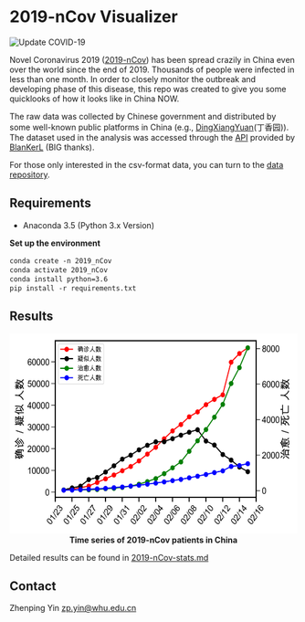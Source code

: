 # 2019-nCov Visualizer
![Update COVID-19](https://github.com/ZPYin/COVID-19_Visualizer/workflows/Update%20COVID-19/badge.svg?branch=master)

Novel Coronavirus 2019 ([2019-nCov][1]) has been spread crazily in China even over the world since the end of 2019. Thousands of people were infected in less than one month. In order to closely monitor the outbreak and developing phase of this disease, this repo was created to give you some quicklooks of how it looks like in China NOW.

The raw data was collected by Chinese government and distributed by some well-known public platforms in China (e.g., [DingXiangYuan][2](丁香园)). The dataset used in the analysis was accessed through the [API][3] provided by [BlanKerL][5] (BIG thanks).

For those only interested in the csv-format data, you can turn to the [data repository][4].

## Requirements

- Anaconda 3.5 (Python 3.x Version)

**Set up the environment**

```shell
conda create -n 2019_nCov
conda activate 2019_nCov
conda install python=3.6
pip install -r requirements.txt
```

## Results

<p align='center'>
<img src='img/lineplot_overall.png', width=550, height=350, lat='overall_plot'>
<br>
<b>Time series of 2019-nCov patients in China</b>

Detailed results can be found in [2019-nCov-stats.md](docs/2019-coronavirus-stats.md)

## Contact

Zhenping Yin <zp.yin@whu.edu.cn>

[1]: https://www.cdc.gov/coronavirus/2019-ncov/index.html?CDC_AA_refVal=https%3A%2F%2Fwww.cdc.gov%2Fcoronavirus%2Fnovel-coronavirus-2019.html
[2]: http://www.dxy.cn/
[3]: https://lab.isaaclin.cn/nCoV/
[4]: https://github.com/BlankerL/DXY-2019-nCoV-Data
[5]: https://github.com/BlankerL
